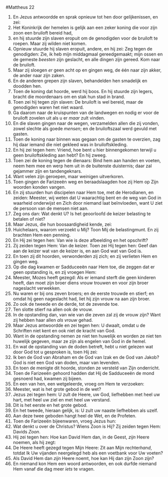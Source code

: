 #Mattheus 22
1. En Jezus antwoordde en sprak opnieuw tot hen door gelijkenissen, en zei:
2. Het Koninkrijk der hemelen is gelijk aan een zeker koning die voor zijn zoon een bruiloft bereid had,
3. en hij stuurde zijn slaven eropuit om de genodigden voor de bruiloft te roepen. Maar zij wilden niet komen.
4. Opnieuw stuurde hij slaven eropuit, andere, en hij zei: Zeg tegen de genodigden: Zie, ik heb mijn middagmaal gereedgemaakt; mijn ossen en de gemeste *beesten* zijn geslacht, en alle dingen zijn gereed. Kom naar de bruiloft.
5. Maar zij sloegen *er* geen acht op en gingen weg, de één naar zijn akker, de ander naar zijn zaken.
6. En de anderen grepen zijn slaven, behandelden hen smadelijk en doodden hen.
7. Toen de koning dat hoorde, werd hij boos. En hij stuurde zijn legers, bracht die moordenaars om en stak hun stad in brand.
8. Toen zei hij tegen zijn slaven: De bruiloft is wel bereid, maar de genodigden waren het niet waard.
9. Ga daarom naar de kruispunten van de landwegen en nodig er voor de bruiloft zovelen uit als u er *maar* zult vinden.
10. En die slaven gingen naar de wegen, verzamelden allen die zij vonden, zowel slechte als goede *mensen*; en de bruiloftszaal werd gevuld met gasten.
11. Toen de koning naar binnen was gegaan om de gasten te overzien, zag hij daar iemand die niet gekleed was in bruiloftskleding.
12. En hij zei tegen hem: Vriend, hoe bent u hier binnengekomen terwijl u geen bruiloftskleding aan hebt? En hij zweeg.
13. Toen zei de koning tegen de dienaars: Bind hem aan handen en voeten, neem hem mee en werp hem uit in de buitenste duisternis; daar zal gejammer zijn en tandengeknars.
14. Want velen zijn geroepen, maar weinigen uitverkoren.
15. Toen gingen de Farizeeën weg en beraadslaagden hoe zij Hem op Zijn woorden konden vangen.
16. En zij stuurden hun discipelen naar Hem toe, met de Herodianen, en zeiden: Meester, wij weten dat U waarachtig bent en de weg van God in waarheid onderwijst en Zich door niemand laat beïnvloeden, want U ziet de persoon van de mensen niet aan.
17. Zeg ons dan: Wat denkt U? Is het geoorloofd de keizer belasting te betalen of niet?
18. Maar Jezus, die hun boosaardigheid kende, zei:
19. Huichelaars, waarom verzoekt u Mij? Toon Mij de belastingmunt. En zij brachten Hem een penning.
20. En Hij zei tegen hen: Van wie is deze afbeelding en het opschrift?
21. Zij zeiden tegen Hem: Van de keizer. Toen zei Hij tegen hen: Geef dan aan de keizer wat van de keizer is, en aan God wat van God is.
22. En toen zij dit hoorden, verwonderden zij zich; en zij verlieten Hem en gingen weg.
23. Op die dag kwamen er Sadduceeën naar Hem toe, die zeggen dat er geen opstanding is, en zij vroegen Hem:
24. Meester, Mozes heeft gezegd: Als er iemand sterft die geen kinderen heeft, dan moet zijn broer diens vrouw trouwen en voor zijn broer nageslacht verwekken.
25. Nu waren er bij ons zeven broers; en de eerste trouwde en stierf; en omdat hij geen nageslacht had, liet hij zijn vrouw na aan zijn broer.
26. Zo ook de tweede en de derde, tot de zevende toe.
27. Ten slotte stierf na allen ook de vrouw.
28. In de opstanding dan, van wie van die zeven zal zij de vrouw zijn? Want zij hebben haar allen *als vrouw* gehad.
29. Maar Jezus antwoordde en zei tegen hen: U dwaalt, omdat u de Schriften niet kent en ook niet de kracht van God.
30. Want in de opstanding nemen ze niet ten huwelijk en worden ze niet ten huwelijk gegeven, maar ze zijn als engelen van God in de hemel.
31. En wat de opstanding van de doden betreft, hebt u niet gelezen wat door God tot u gesproken is, toen Hij zei:
32. Ik ben de God van Abraham en de God van Izak en de God van Jakob? God is niet een God van doden, maar van levenden.
33. En toen de menigte dit hoorde, stonden ze versteld van Zijn onderricht.
34. Toen de Farizeeën gehoord hadden dat Hij de Sadduceeën de mond gesnoerd had, kwamen zij bijeen.
35. En een van hen, een wetgeleerde, vroeg om Hem te verzoeken:
36. Meester, wat is het grote gebod in de wet?
37. Jezus zei tegen hem: U zult de Heere, uw God, liefhebben met heel uw hart, met heel uw ziel en met heel uw verstand.
38. Dit is het eerste en het grote gebod.
39. En het tweede, hieraan gelijk, is: U zult uw naaste liefhebben als uzelf.
40. Aan deze twee geboden hangt heel de Wet, en de Profeten.
41. Toen de Farizeeën bijeenwaren, vroeg Jezus hun:
42. Wat denkt u over de Christus? Wiens Zoon is Hij? Zij zeiden tegen Hem: Davids *Zoon*.
43. Hij zei tegen hen: Hoe kan David Hem dan, in de Geest, *zijn* Heere noemen, als hij zegt:
44. De Heere heeft gezegd tegen Mijn Heere: Zit aan Mijn rechter*hand*, totdat Ik Uw vijanden neergelegd heb als een voetbank voor Uw voeten?
45. Als David Hem dan *zijn* Heere noemt, hoe kan Hij dan zijn Zoon zijn?
46. En niemand kon Hem een woord antwoorden, en ook durfde niemand Hem vanaf die dag meer *iets* te vragen.
